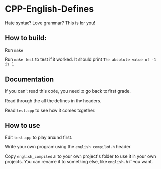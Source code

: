 # CPP-English-Defines
Hate syntax? Love grammar? This is for you!

## How to build:
Run `make`

Run `make test` to test if it worked. It should print `The absolute value of -1 is 1`

## Documentation
If you can't read this code, you need to go back to first grade.

Read through the all the defines in the headers.

Read `test.cpp` to see how it comes together.

## How to use

Edit `test.cpp` to play around first.

Write your own program using the `english_compiled.h` header

Copy `english_compiled.h` to your own project's folder to use it in your own projects. You can rename it to something else, like `english.h` if you want.

